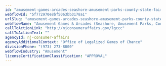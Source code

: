 ```yaml
---
id: "amusement-games-arcades-seashore-amusement-parks-county-state-fairs"
webflowId: "5f772970e8bf5063bb3178a1"
urlSlug: "amusement-games-arcades-seashore-amusement-parks-county-state-fairs"
webflowName: "Amusement Games & Arcades (Seashore, Amusement Parks, County & State Fairs)"
callToActionLink: "http://njconsumeraffairs.gov/lgccc"
callToActionText: ""
agencyId: nj-consumer-affairs
agencyAdditionalContext: "Office of Legalized Games of Chance"
divisionPhone: "(973) 273-8000"
webflowIndustry: "Amusement"
licenseCertificationClassification: "APPROVAL"
---
```

